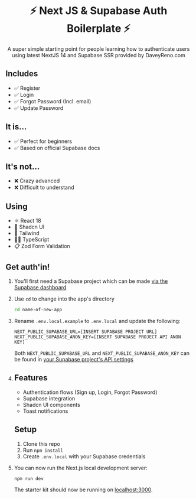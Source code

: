 <h1 align="center">⚡ Next JS & Supabase Auth Boilerplate ⚡</h1>
<p align="center">A super simple starting point for people learning how to authenticate users using latest NextJS 14 and Supabase SSR provided by DaveyReno.com</p>

## Includes

- ✅ Register
- ✅ Login
- ✅ Forgot Password (Incl. email)
- ✅ Update Password

## It is...

- ✅ Perfect for beginners
- ✅ Based on official Supabase docs

## It's not...

- ❌ Crazy advanced
- ❌ Difficult to understand

## Using

- ⚛️ React 18
- 📐 Shadcn UI
- 🎨 Tailwind
- 👷🏼 TypeScript
- 📋 Zod Form Validation

## Get auth'in!

1. You'll first need a Supabase project which can be made [via the Supabase dashboard](https://database.new)


2. Use `cd` to change into the app's directory

   ```bash
   cd name-of-new-app
   ```

3. Rename `.env.local.example` to `.env.local` and update the following:

   ```
   NEXT_PUBLIC_SUPABASE_URL=[INSERT SUPABASE PROJECT URL]
   NEXT_PUBLIC_SUPABASE_ANON_KEY=[INSERT SUPABASE PROJECT API ANON KEY]
   ```

   Both `NEXT_PUBLIC_SUPABASE_URL` and `NEXT_PUBLIC_SUPABASE_ANON_KEY` can be found in [your Supabase project's API settings](https://app.supabase.com/project/_/settings/api)

4. ## Features
   - Authentication flows (Sign up, Login, Forgot Password)
   - Supabase integration
   - Shadcn UI components
   - Toast notifications

   ## Setup
      1. Clone this repo
      2. Run `npm install`
      3. Create `.env.local` with your Supabase credentials

5. You can now run the Next.js local development server:

   ```bash
   npm run dev
   ```

   The starter kit should now be running on [localhost:3000](http://localhost:3000/).
